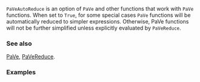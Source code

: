 `PaVeAutoReduce` is an option of `PaVe` and other functions that work with `PaVe` functions. When set to `True`, for some special cases `PaVe` functions will be automatically reduced to simpler expressions. Otherwise, PaVe functions will not be further simplified unless explicitly evaluated by `PaVeReduce`.

### See also

[PaVe](PaVe), [PaVeReduce](PaVeReduce).

### Examples